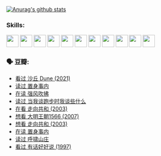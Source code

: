 
[![Anurag's github stats](https://github-readme-stats.vercel.app/api?username=w940853815)](https://github.com/anuraghazra/github-readme-stats)

### Skills:

<code><img height="32" src="https://cdn.jsdelivr.net/npm/simple-icons@v5/icons/python.svg"></code>
<code><img height="32" src="https://cdn.jsdelivr.net/npm/simple-icons@v5/icons/javascript.svg"></code>
<code><img height="32" src="https://cdn.jsdelivr.net/npm/simple-icons@v5/icons/django.svg"></code>
<code><img height="32" src="https://cdn.jsdelivr.net/npm/simple-icons@v5/icons/flask.svg"></code>
<code><img height="32" src="https://cdn.jsdelivr.net/npm/simple-icons@v5/icons/vuetify.svg"></code>
<code><img height="32" src="https://cdn.jsdelivr.net/npm/simple-icons@v5/icons/git.svg"></code>
<code><img height="32" src="https://cdn.jsdelivr.net/npm/simple-icons@v5/icons/docker.svg"></code>
<code><img height="32" src="https://cdn.jsdelivr.net/npm/simple-icons@v5/icons/postgresql.svg"></code>
<code><img height="32" src="https://cdn.jsdelivr.net/npm/simple-icons@v5/icons/elasticsearch.svg"></code>
<code><img height="32" src="https://cdn.jsdelivr.net/npm/simple-icons@v5/icons/macos.svg"></code>
<code><img height="32" src="https://cdn.jsdelivr.net/npm/simple-icons@v5/icons/linux.svg"></code>

### 🗣 豆瓣:

<!-- DOUBAN-ACTIVITIES:START -->
- [看过 沙丘 Dune‎ (2021)](https://www.douban.com/people/136069238/status/3726869471/?_i=42601574)
- [读过 置身事内](https://www.douban.com/people/136069238/status/3726223867/?_i=42601574)
- [在读 强风吹拂](https://www.douban.com/people/136069238/status/3725395475/?_i=42601574)
- [读过 当我谈跑步时我谈些什么](https://www.douban.com/people/136069238/status/3715422296/?_i=42601574)
- [在看 走向共和‎ (2003)](https://www.douban.com/people/136069238/status/3711470443/?_i=42601574)
- [想看 大明王朝1566‎ (2007)](https://www.douban.com/people/136069238/status/3710980213/?_i=42601574)
- [想看 走向共和‎ (2003)](https://www.douban.com/people/136069238/status/3710980002/?_i=42601574)
- [在读 置身事内](https://www.douban.com/people/136069238/status/3710472151/?_i=42601574)
- [读过 呼啸山庄](https://www.douban.com/people/136069238/status/3710470617/?_i=42601574)
- [看过 有话好好说‎ (1997)](https://www.douban.com/people/136069238/status/3709833172/?_i=42601574)
<!-- DOUBAN-ACTIVITIES:END -->
<!--
**w940853815/w940853815** is a ✨ _special_ ✨ repository because its `README.md` (this file) appears on your GitHub profile.

Here are some ideas to get you started:

- 🔭 I’m currently working on ...
- 🌱 I’m currently learning ...
- 👯 I’m looking to collaborate on ...
- 🤔 I’m looking for help with ...
- 💬 Ask me about ...
- 📫 How to reach me: ...
- 😄 Pronouns: ...
- ⚡ Fun fact: ...
-->
